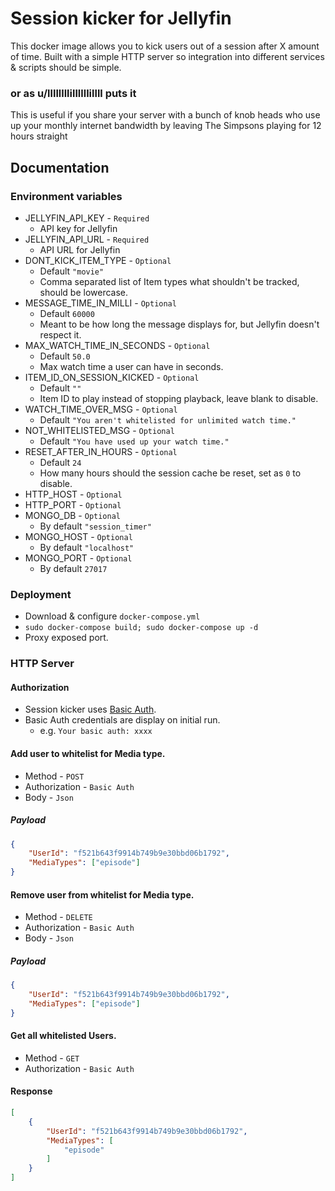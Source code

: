 # Session kicker for Jellyfin
This docker image allows you to kick users out of a session after X amount of time. Built with a simple HTTP server so integration into different services & scripts should be simple.

### or as u/llllllllillllllillll puts it
This is useful if you share your server with a bunch of knob heads who use up your monthly internet bandwidth by leaving The Simpsons playing for 12 hours straight

## Documentation
### Environment variables
- JELLYFIN_API_KEY - `Required`
	- API key for Jellyfin
- JELLYFIN_API_URL - `Required`
	- API URL for Jellyfin
- DONT_KICK_ITEM_TYPE - `Optional`
	- Default `"movie"`
	- Comma separated list of Item types what shouldn't be tracked, should be lowercase.
- MESSAGE_TIME_IN_MILLI - `Optional`
	- Default `60000`
	- Meant to be how long the message displays for, but Jellyfin doesn't respect it.
- MAX_WATCH_TIME_IN_SECONDS - `Optional`
	- Default `50.0`
	- Max watch time a user can have in seconds.
- ITEM_ID_ON_SESSION_KICKED - `Optional`
	- Default `""`
	- Item ID to play instead of stopping playback, leave blank to disable.
- WATCH_TIME_OVER_MSG - `Optional`
	- Default `"You aren't whitelisted for unlimited watch time."`
- NOT_WHITELISTED_MSG - `Optional`
	- Default `"You have used up your watch time."`
- RESET_AFTER_IN_HOURS - `Optional`
	- Default `24`
	- How many hours should the session cache be reset, set as `0` to disable.
- HTTP_HOST - `Optional`
- HTTP_PORT - `Optional`
- MONGO_DB - `Optional`
	- By default `"session_timer"`
- MONGO_HOST - `Optional`
	- By default `"localhost"`
- MONGO_PORT - `Optional`
	- By default `27017`

### Deployment
- Download & configure `docker-compose.yml`
- `sudo docker-compose build; sudo docker-compose up -d`
- Proxy exposed port.

### HTTP Server
#### Authorization
- Session kicker uses [Basic Auth](https://datatracker.ietf.org/doc/html/rfc7617).
- Basic Auth credentials are display on initial run.
    - e.g. `Your basic auth: xxxx`

#### Add user to whitelist for Media type.
- Method - `POST`
- Authorization - `Basic Auth`
- Body - `Json`
##### Payload
```json
{
	"UserId": "f521b643f9914b749b9e30bbd06b1792",
	"MediaTypes": ["episode"]
}
```

#### Remove user from whitelist for Media type.
- Method - `DELETE`
- Authorization - `Basic Auth`
- Body - `Json`
##### Payload
```json
{
	"UserId": "f521b643f9914b749b9e30bbd06b1792",
	"MediaTypes": ["episode"]
}
```
#### Get all whitelisted Users.
- Method - `GET`
- Authorization - `Basic Auth`
#### Response
```json
[
	{
		"UserId": "f521b643f9914b749b9e30bbd06b1792",
		"MediaTypes": [
			"episode"
		]
	}
]
```
